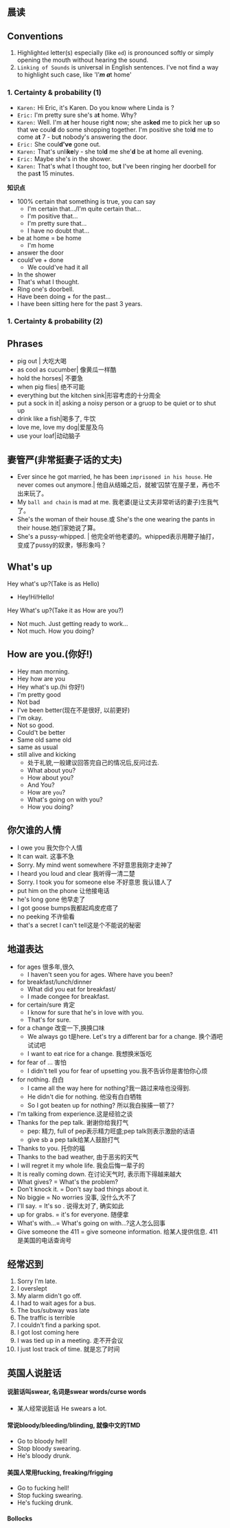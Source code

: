 ## 晨读

## Conventions
1. Highlight`ed` letter(s) especially (like `ed`) is pronounced softly or simply opening the mouth without hearing the sound.
2. `Linking of Sounds` is universal in English sentences. I've not find a way to highlight such case, like 'I'***m a***t home'

### 1. Certainty & probability (1)
- `Karen:` Hi Eric, it's Karen. Do you know where Linda is ?
- `Eric:` I'm pretty sure she's a**t** home. Why?
- `Karen:` Well. I'm a**t** her house righ**t** now; she as**ked** me to pick her u**p** so that we coul**d** do some shopping together. I'm positive she tol**d** me to come a**t** 7 - bu**t** nobody's answering the door.
- `Eric:` She coul**d've** gone out.
- `Karen:` That's unli**ke**ly - she tol**d** me she'**d** be a**t** home all evening.
- `Eric:` Maybe she's in the shower.
- `Karen:` That's what I thought too, bu**t** I've been ringing her doorbell for the pas**t** 15 minutes.

****知识点****
- 100% certain that something is true, you can say
    + I'm certain that.../I'm quite certain that...
    + I'm positive that...
    + I'm pretty sure that...
    + I have no doubt that...
- be at home = be home
    + I'm home
- answer the door
- could've + done
    + We could've had it all
- In the shower
- That's what I thought.
- Ring one's doorbell.
- Have been doing + for the past...
-   I have been sitting here for the past 3 years. 

### 1. Certainty & probability (2)

## Phrases

- pig out | 大吃大喝
- as cool as cucumber| 像黄瓜一样酷
- hold the horses| 不要急
- when pig flies| 绝不可能
- everything but the kitchen sink|形容考虑的十分周全
- put a sock in it| asking a noisy person or a gruop to be quiet or to shut up
- drink like a fish|喝多了, 牛饮
- love me, love my dog|爱屋及乌
- use your loaf|动动脑子

## 妻管严(非常挺妻子话的丈夫)
-  Ever since he got married, he has been `imprisoned in his house`. He never comes out anymore.| 他自从结婚之后，就被‘囚禁’在屋子里，再也不出来玩了。
-  My `ball and chain` is mad at me. 我老婆(是让丈夫非常听话的妻子)生我气了。
-  She's the woman of their house.或 She's the one wearing the pants in their house.她们家她说了算。
-  She's a pussy-whipped. | 他完全听他老婆的。whipped表示用鞭子抽打，变成了pussy的奴隶，够形象吗？

## What's up

Hey what's up?(Take is as Hello)
- Hey!Hi!Hello!

Hey What's up?(Take it as How are you?)
- Not much. Just getting ready to work...
- Not much. How you doing?



## How are you.(你好!)
- Hey man morning.
- Hey how are you
- Hey what's up.(hi 你好!)
- I'm pretty good
- Not bad
- I've been better(现在不是很好, 以前更好)
- I'm okay. 
- Not so good.
- Could't be better
- Same old same old
- same as usual
- still alive and kicking
    + 处于礼貌,一般建议回答完自己的情况后,反问过去. 
    + What about you?
    + How about you?
    + And You?
    + How are `you`?
    + What's going on with you?
    + How you doing?

## 你欠谁的人情
- I owe you 我欠你个人情
- It can wait. 这事不急
- Sorry. My mind went somewhere 不好意思我刚才走神了
- I heard you loud and clear 我听得一清二楚
- Sorry. I took you for someone else 不好意思 我认错人了
- put him on the phone 让他接电话
- he's long gone 他早走了
- I got goose bumps我都起鸡皮疙瘩了
- no peeking 不许偷看
- that's a secret I can't tell这是个不能说的秘密



## 地道表达
- for ages 很多年,很久
    - I haven't seen you for ages. Where have you been?
- for breakfast/lunch/dinner
    - What did you eat for breakfast/
    - I made congee for breakfast.
- for certain/sure 肯定
    - I know for sure that he's in love with you.
    - That's for sure.
- for a change 改变一下,换换口味    
    - We always go t是here. Let's try a different bar for a change. 换个酒吧试试吧
    - I want to eat rice for a change. 我想换米饭吃
- for fear of ... 害怕
    - I didn't tell you for fear of upsetting you.我不告诉你是害怕你心烦
- for nothing. 白白
    - I came all the way here for nothing?我一路过来啥也没得到.
    - He didn't die for nothing. 他没有白白牺牲
    - So I got beaten up for nothing? 所以我白挨揍一顿了?
- I'm talking from experience.这是经验之谈
- Thanks for the pep talk. 谢谢你给我打气
    - pep: 精力, full of pep表示精力旺盛;pep talk则表示激励的话语
    - give sb a pep talk给某人鼓励打气
- Thanks to you. 托你的福
- Thanks to the bad weather, 由于恶劣的天气
- I will regret it my whole life. 我会后悔一辈子的
- It is really coming down. 在讨论天气时, 表示雨下得越来越大
- What gives? = What's the problem?
- Don't knock it. = Don't say bad things about it.
- No biggie = No worries 没事, 没什么大不了
- I'll say. = It's so . 说得太对了, 确实如此
- up for grabs. = it's for everyone. 随便拿
- What's with...= What's going on with...?这人怎么回事
- Give someone the 411 = give someone information. 给某人提供信息. 411 是美国的电话查询号

## 经常迟到
1. Sorry I'm late.
2. I overslept
3. My alarm didn't go off.
4. I had to wait ages for a bus.
5. The bus/subway was late
6. The traffic is terrible
7. I couldn't find a parking spot.
8. I got lost coming here
9. I was tied up in a meeting.  走不开会议
0. I just lost track of time. 就是忘了时间

 ## 英国人说脏话
 #### 说脏话叫swear, 名词是swear words/curse words
 - 某人经常说脏话 He swears a lot.
 
 #### 常说bloody/bleeding/blinding, 就像中文的TMD
 - Go to bloody hell!
 - Stop bloody swearing.
 - He's bloody drunk.

 #### 美国人常用fucking, freaking/frigging
 - Go to fucking hell!
 - Stop fucking swearing.
 - He's fucking drunk.

#### Bollocks



